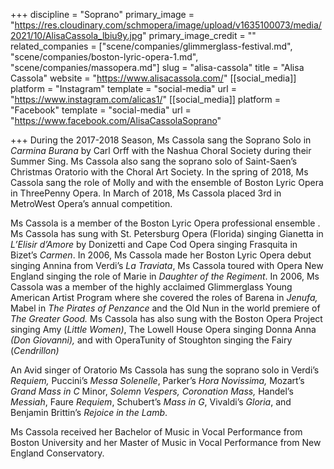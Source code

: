 +++
discipline = "Soprano"
primary_image = "https://res.cloudinary.com/schmopera/image/upload/v1635100073/media/2021/10/AlisaCassola_lbiu9y.jpg"
primary_image_credit = ""
related_companies = ["scene/companies/glimmerglass-festival.md", "scene/companies/boston-lyric-opera-1.md", "scene/companies/massopera.md"]
slug = "alisa-cassola"
title = "Alisa Cassola"
website = "https://www.alisacassola.com/"
[[social_media]]
platform = "Instagram"
template = "social-media"
url = "https://www.instagram.com/alicas1/"
[[social_media]]
platform = "Facebook"
template = "social-media"
url = "https://www.facebook.com/AlisaCassolaSoprano"

+++
During the 2017-2018 Season, Ms Cassola sang the Soprano Solo in _Carmina Burana_ by Carl Orff with the Nashua Choral Society during their Summer Sing. Ms Cassola also sang the soprano solo of Saint-Saen’s Christmas Oratorio with the Choral Art Society. In the spring of 2018, Ms Cassola sang the role of Molly and with the ensemble of Boston Lyric Opera in ThreePenny Opera. In March of 2018, Ms Cassola placed 3rd in MetroWest Opera’s annual competition.

Ms Cassola is a member of the Boston Lyric Opera professional ensemble . Ms Cassola has sung with St. Petersburg Opera (Florida) singing Gianetta in _L’Elisir d’Amore_ by Donizetti and Cape Cod Opera singing Frasquita in Bizet’s _Carmen_. In 2006, Ms Cassola made her Boston Lyric Opera debut singing Annina from Verdi’s _La Traviata_, Ms Cassola toured with Opera New England singing the role of Marie in _Daughter of the Regiment_. In 2006, Ms Cassola was a member of the highly acclaimed Glimmerglass Young American Artist Program where she covered the roles of Barena in _Jenufa,_ Mabel in _The Pirates of Penzance_ and the Old Nun in the world premiere of _The Greater Good._ Ms Cassola has also sung with the Boston Opera Project singing Amy (_Little Women)_, The Lowell House Opera singing Donna Anna _(Don Giovanni),_ and with OperaTunity of Stoughton singing the Fairy (_Cendrillon)_

An Avid singer of Oratorio Ms Cassola has sung the soprano solo in Verdi’s _Requiem,_ Puccini’s _Messa Solenelle_, Parker’s _Hora Novissima,_ Mozart’s _Grand Mass in C_ Minor, _Solemn Vespers, Coronation Mass,_ Handel’s _Messiah_, Faure _Requiem_, Schubert’s _Mass in G_, Vivaldi’s _Gloria_, and Benjamin Brittin’s _Rejoice in the Lamb_.

Ms Cassola received her Bachelor of Music in Vocal Performance from Boston University and her Master of Music in Vocal Performance from New England Conservatory.